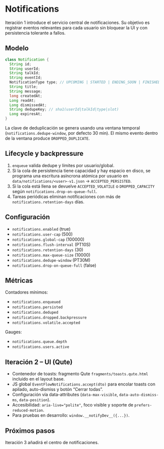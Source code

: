 # Notifications

Iteración 1 introduce el servicio central de notificaciones. Su objetivo es
registrar eventos relevantes para cada usuario sin bloquear la UI y con
persistencia tolerante a fallos.

## Modelo
```java
class Notification {
  String id;
  String userId;
  String talkId;
  String eventId;
  NotificationType type; // UPCOMING | STARTED | ENDING_SOON | FINISHED | TEST
  String title;
  String message;
  long createdAt;
  Long readAt;
  Long dismissedAt;
  String dedupeKey; // sha1(userId|talkId|type|slot)
  Long expiresAt;
}
```
La clave de deduplicación se genera usando una ventana temporal
(`notifications.dedupe-window`, por defecto 30 min). El mismo evento dentro de
la ventana produce `DROPPED_DUPLICATE`.

## Lifecycle y backpressure
1. `enqueue` valida dedupe y límites por usuario/global.
2. Si la cola de persistencia tiene capacidad y hay espacio en disco, se
   programa una escritura asíncrona atómica por usuario en
   `data/notifications/<user>-v1.json` → `ACCEPTED_PERSISTED`.
3. Si la cola está llena se devuelve `ACCEPTED_VOLATILE` o
   `DROPPED_CAPACITY` según `notifications.drop-on-queue-full`.
4. Tareas periódicas eliminan notificaciones con más de
   `notifications.retention-days` días.

## Configuración
- `notifications.enabled` (true)
- `notifications.user-cap` (500)
- `notifications.global-cap` (100000)
- `notifications.flush-interval` (PT10S)
- `notifications.retention-days` (30)
- `notifications.max-queue-size` (10000)
- `notifications.dedupe-window` (PT30M)
- `notifications.drop-on-queue-full` (false)

## Métricas
Contadores mínimos:
- `notifications.enqueued`
- `notifications.persisted`
- `notifications.deduped`
- `notifications.dropped.backpressure`
- `notifications.volatile.accepted`

Gauges:
- `notifications.queue.depth`
- `notifications.users.active`

## Iteración 2 – UI (Qute)
- Contenedor de toasts: fragmento Qute `fragments/toasts.qute.html` incluido en el layout base.
- JS global `EventFlowNotifications.accept(dto)` para encolar toasts con apilado, auto-dismiss y botón “Cerrar todas”.
- Configuración vía data-attributes (`data-max-visible`, `data-auto-dismiss-ms`, `data-position`).
- Accesibilidad: `aria-live="polite"`, foco visible y soporte de `prefers-reduced-motion`.
- Para pruebas en desarrollo: `window.__notifyDev__({...})`.

## Próximos pasos
Iteración 3 añadirá el centro de notificaciones.
